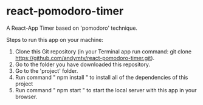 # react-pomodoro-timer
A React-App Timer based on 'pomodoro' technique.

Steps to run this app on your machine:

1. Clone this Git repository (in your Terminal app run command: git clone https://github.com/andymtv/react-pomodoro-timer.git).
2. Go to the folder you have downloaded this repository.
3. Go to the 'project' folder.
4. Run command " npm install " to install all of the dependencies of this project
5. Run command " npm start " to start the local server with this app in your browser.
